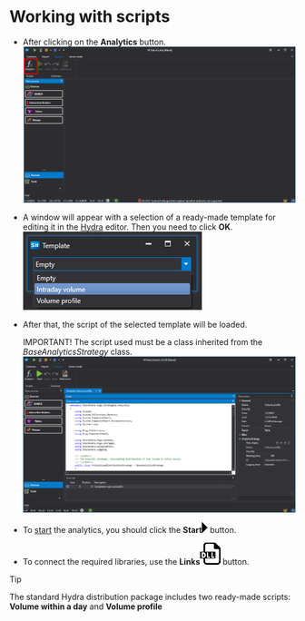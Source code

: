 # Working with scripts

- After clicking on the **Analytics** button.![hydra analitics main 00](../images/hydra_analitics_main_00.png)
- A window will appear with a selection of a ready\-made template for editing it in the [Hydra](Hydra.md) editor. Then you need to click **OK**.![hydra analitics main](../images/hydra_analitics_main.png)
- After that, the script of the selected template will be loaded.

  IMPORTANT\! The script used must be a class inherited from the *BaseAnalyticsStrategy* class.![hydra analitics main 01](../images/hydra_analitics_main_01.png)
- To [start](HydraAnalyticsShow.md) the analytics, you should click the **Start**![hydra analitics compile](../images/hydra_analitics_compile.png) button. 
- To connect the required libraries, use the **Links**![hydra analitics references](../images/hydra_analitics_references.png) button.

> [!TIP]
> The standard Hydra distribution package includes two ready\-made scripts: **Volume within a day** and **Volume profile**
